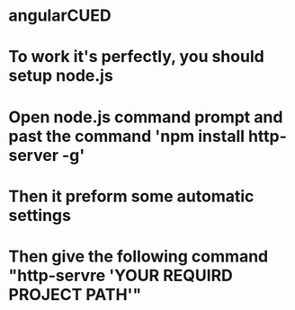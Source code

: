 # angularCUED

# To work it's perfectly, you should setup node.js

# Open node.js command prompt and past the command 'npm install http-server -g'

# Then it preform some automatic settings

# Then give the following command "http-servre 'YOUR REQUIRD PROJECT PATH'"